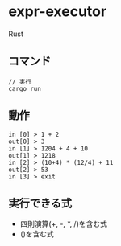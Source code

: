 # expr-executor

Rust

## コマンド

```
// 実行
cargo run
```

## 動作

```
in [0] > 1 + 2
out[0] > 3
in [1] > 1204 + 4 + 10
out[1] > 1218
in [2] > (10+4) * (12/4) + 11
out[2] > 53
in [3] > exit
```

## 実行できる式

- 四則演算(+, -, *, /)を含む式
- ()を含む式
